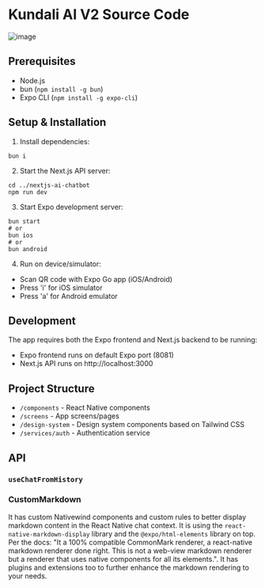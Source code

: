 # Kundali AI V2 Source Code

![image](https://github.com/user-attachments/assets/32224070-a333-42d4-84bd-0674daee358a)


## Prerequisites

- Node.js
- bun (`npm install -g bun`)
- Expo CLI (`npm install -g expo-cli`)

## Setup & Installation

1. Install dependencies:

```
bun i
```

2. Start the Next.js API server:

```
cd ../nextjs-ai-chatbot
npm run dev
```

3. Start Expo development server:

```
bun start
# or
bun ios
# or
bun android
```

4. Run on device/simulator:

- Scan QR code with Expo Go app (iOS/Android)
- Press 'i' for iOS simulator
- Press 'a' for Android emulator

## Development

The app requires both the Expo frontend and Next.js backend to be running:

- Expo frontend runs on default Expo port (8081)
- Next.js API runs on http://localhost:3000

## Project Structure

- `/components` - React Native components
- `/screens` - App screens/pages
- `/design-system` - Design system components based on Tailwind CSS
- `/services/auth` - Authentication service

## API

### `useChatFromHistory`

### CustomMarkdown

It has custom Nativewind components and custom rules to better display markdown content in the React Native chat context. It is using the `react-native-markdown-display` library and the `@expo/html-elements` library on top. Per the docs: "It a 100% compatible CommonMark renderer, a react-native markdown renderer done right. This is not a web-view markdown renderer but a renderer that uses native components for all its elements.". It has plugins and extensions too to further enhance the markdown rendering to your needs.
